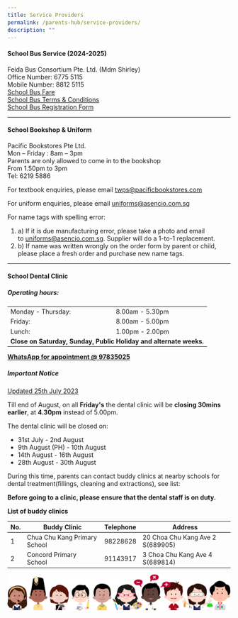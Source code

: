 ```yaml
---
title: Service Providers
permalink: /parents-hub/service-providers/
description: ""
---
```

#### School Bus Service (2024-2025)

Feida Bus Consortium Pte. Ltd. (Mdm Shirley)<br>
Office Number: 6775 5115 <br>
Mobile Number: 8812 5115 <br>
[School Bus Fare](/files/School%20Bus%20Services/twps_nte_price_schbus_2024.pdf) <br>
[School Bus Terms &amp; Conditions](/files/School%20Bus%20Services/schbus_tnc_feida.pdf) <br>
[School Bus Registration Form](/files/School%20Bus%20Services/schbus_reg_form_feida.pdf)
<hr>

#### School Bookshop &amp; Uniform

Pacific Bookstores Pte Ltd.  
Mon – Friday : 8am – 3pm  
Parents are only allowed to come in to the bookshop  
From 1.50pm to 3pm  
Tel: 6219 5886

For textbook enquiries, please email&nbsp;[twps@pacificbookstores.com](mailto:twps@pacificbookstores.com)

For uniform enquiries, please email&nbsp;[uniforms@asencio.com.sg](mailto:uniforms@asencio.com.sg)

For name tags with spelling error:

1.  a) If it is due manufacturing error, please take a photo and email to&nbsp;[uniforms@asencio.com.sg](mailto:uniforms@asencio.com.sg). Supplier will do a 1-to-1 replacement.
2.  b) If name was written wrongly on the order form by parent or child, please place a fresh order and purchase new name tags.

<hr>

#### School Dental Clinic
<h5>Operating hours:</h5>
<table>
	<tbody><tr>
		<td>Monday - Thursday:</td>
		<td>8.00am - 5.30pm</td>
	</tr>
	<tr>
		<td>Friday:</td>
		<td>8.00am - 5.00pm</td>
	</tr>
	<tr>
		<td>Lunch:</td>
		<td>1.00pm - 2.00pm</td>
	</tr>
	<tr>
		<td colspan="2"><b>Close on Saturday, Sunday, Public Holiday and alternate weeks.</b></td>
	</tr>
</tbody></table>
<b><u>WhatsApp for appointment @ 97835025</u></b>
<h5>Important Notice</h5>
<u>Updated 25th July 2023</u>

Till end of August, on all <b>Friday's</b> the dental clinic will be <b>closing 30mins earlier</b>, at <b>4.30pm</b> instead of 5.00pm.

The dental clinic will be closed on:
* 31st July - 2nd August
* 9th August (PH) - 10th August
* 14th August - 16th August
* 28th August - 30th August

During this time, parents can contact buddy clinics at nearby schools for dental treatment(fillings, cleaning and extractions), see list:

**Before going to a clinic, please ensure that the dental staff is on duty.**

**List of buddy clinics**

| No. | Buddy Clinic | Telephone | Address |
| -------- | -------- | -------- | -------- |
| 1     | Chua Chu Kang Primary School     | 98228628     | 20 Choa Chu Kang Ave 2 S(689905)    |
| 2     | Concord Primary School    | 91143917     | 3 Choa Chu Kang Ave 4 S(689814)     |

![](/images/kids.png)